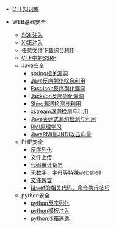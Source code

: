 
* [CTF知识库](./docs/CTF/ctf简介.md)
  
* WEB基础安全
  * [SQL注入](./docs/WEB基础安全/CTF中的SQL注入.md)
  * [XXE注入](./docs/WEB基础安全/CTF中的XXE注入.md)
  * [任意文件下载综合利用](./docs/WEB基础安全/任意文件下载综合利用.md)
  * [CTF中的SSRF](./docs/WEB基础安全/CTF中的SSRF.md)
  * Java安全
    * [spring相关漏洞](./docs/Java框架安全/spring相关漏洞备忘.md)
    * [Java反序列化综合利用](./docs/Java反序列化漏洞/Java反序列化综合利用.md)
    * [FastJson反序列化漏洞](./docs/Java反序列化漏洞/FastJson反序列化漏洞.md)
    * [Jackson反序列化漏洞](./docs/Java反序列化漏洞/Jackson反序列化漏洞.md)
    * [Shiro漏洞检测与利用](./docs/Java反序列化漏洞/Shiro反序列化漏洞.md)
    * [xstream漏洞检测与利用](./docs/Java反序列化漏洞/xstream反序列化漏洞.md)
    * [Java表达式漏洞检测与利用](./docs/Java表达式注入/Java表达式漏洞检测与利用.md)
    * [RMI原理学习](./docs/Java反序列化漏洞/JavaRMI学习.md)
	* [JavaRMI和JNDI攻击向量](./docs/Java反序列化漏洞/RMI和JNDI攻击向量.md)
  * PHP安全
    * [反序列化](./docs/PHP安全/PHP反序列化漏洞.md)
    * [文件上传](./docs/PHP安全/PHP文件上传总结.md)
    * [代码审计备忘](./docs/PHP安全/PHP代码审计备忘.md)
    * [无数字、字母等特殊webshell](./docs/PHP安全/PHP无数字、字母等特殊webshell.md)
    * [文件包含](./docs/PHP安全/PHP文件包含总结.md)
    * [绕waf的相关代码、命令执行技巧](./docs/PHP安全/PHP绕waf的相关代码、命令执行技巧.md)
  * python安全
    * [python反序列化](./docs/Python安全/python反序列化总结.md)
    * [python模板注入](./docs/Python安全/python模板注入总结.md)
    * [python沙箱逃逸](./docs/Python安全/python沙箱逃逸总结.md)

  

